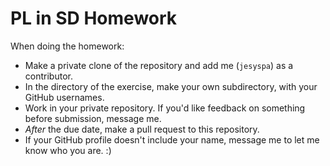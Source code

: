 # PL in SD Homework

When doing the homework:
- Make a private clone of the repository and add me
  (`jesyspa`) as a contributor.
- In the directory of the exercise, make your own
  subdirectory, with your GitHub usernames.
- Work in your private repository.  If you'd like feedback
  on something before submission, message me.
- *After* the due date, make a pull request to this
  repository.
- If your GitHub profile doesn't include your name, message
  me to let me know who you are. :)

